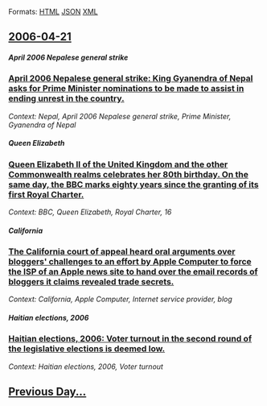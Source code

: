 
Formats: [HTML](2006/04/21/index.html)  [JSON](2006/04/21/index.json)  [XML](2006/04/21/index.xml)  

## [2006-04-21](/news/2006/04/21/index.md)

##### April 2006 Nepalese general strike
### [ April 2006 Nepalese general strike: King Gyanendra of Nepal asks for Prime Minister nominations to be made to assist in ending unrest in the country. ](/news/2006/04/21/april-2006-nepalese-general-strike-king-gyanendra-of-nepal-asks-for-prime-minister-nominations-to-be-made-to-assist-in-ending-unrest-in-th.md)
_Context: Nepal, April 2006 Nepalese general strike, Prime Minister, Gyanendra of Nepal_

##### Queen Elizabeth
### [ Queen Elizabeth&nbsp;II of the United Kingdom and the other Commonwealth realms celebrates her 80th birthday. On the same day, the BBC marks eighty years since the granting of its first Royal Charter. ](/news/2006/04/21/queen-elizabeth-nbsp-ii-of-the-united-kingdom-and-the-other-commonwealth-realms-celebrates-her-80th-birthday-on-the-same-day-the-bbc-mark.md)
_Context: BBC, Queen Elizabeth, Royal Charter, 16_

##### California
### [ The California court of appeal heard oral arguments over bloggers' challenges to an effort by Apple Computer to force the ISP of an Apple news site to hand over the email records of bloggers it claims revealed trade secrets. ](/news/2006/04/21/the-california-court-of-appeal-heard-oral-arguments-over-bloggers-challenges-to-an-effort-by-apple-computer-to-force-the-isp-of-an-apple-n.md)
_Context: California, Apple Computer, Internet service provider, blog_

##### Haitian elections, 2006
### [ Haitian elections, 2006: Voter turnout in the second round of the legislative elections is deemed low. ](/news/2006/04/21/haitian-elections-2006-voter-turnout-in-the-second-round-of-the-legislative-elections-is-deemed-low.md)
_Context: Haitian elections, 2006, Voter turnout_

## [Previous Day...](/news/2006/04/20/index.md)

